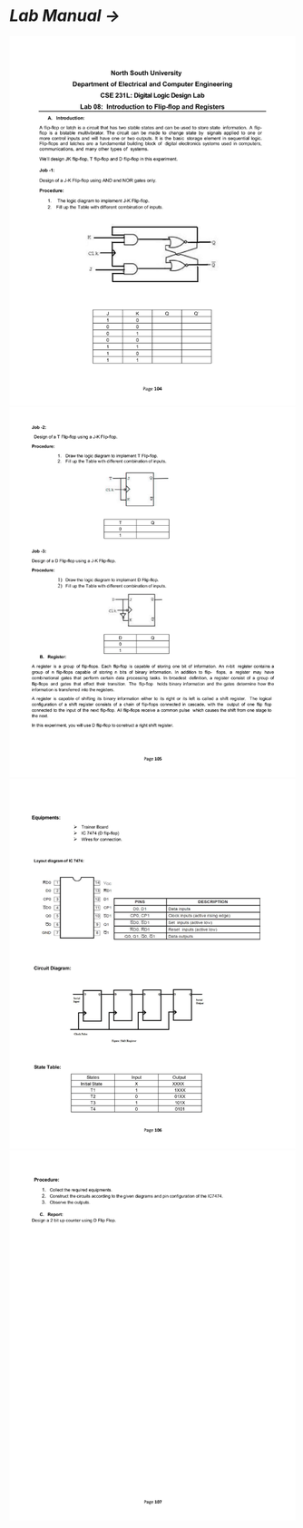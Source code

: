 # *Lab Manual →*

<img src="PNGs/Lab_08 - Introduction to Flip-flop and Registers-1.png">
<img src="PNGs/Lab_08 - Introduction to Flip-flop and Registers-2.png">
<img src="PNGs/Lab_08 - Introduction to Flip-flop and Registers-3.png">
<img src="PNGs/Lab_08 - Introduction to Flip-flop and Registers-4.png">
